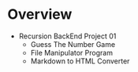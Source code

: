 # Overview

- Recursion BackEnd Project 01
  - Guess The Number Game
  - File Manipulator Program
  - Markdown to HTML Converter
